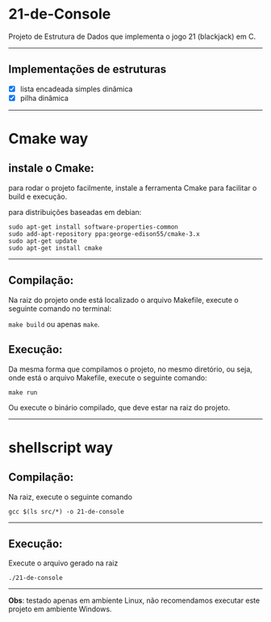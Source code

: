 # 21-de-Console
 Projeto de Estrutura de Dados que implementa o jogo 21 (blackjack) em C.

---

## Implementações de estruturas
 - [X] lista encadeada simples dinâmica
 - [x] pilha dinâmica

---
# Cmake way

## instale o Cmake:
para rodar o projeto facilmente, instale a ferramenta Cmake para facilitar o build e execução.

para distribuições baseadas em debian:

```
sudo apt-get install software-properties-common
sudo add-apt-repository ppa:george-edison55/cmake-3.x
sudo apt-get update
sudo apt-get install cmake
```
---
## Compilação:
Na raiz do projeto onde está localizado o arquivo Makefile, execute o seguinte comando no terminal:

```make build``` ou apenas ```make```.

## Execução:
Da mesma forma que compilamos o projeto, no mesmo diretório, ou seja, onde está o arquivo Makefile, execute o seguinte comando:

```make run```

Ou execute o binário compilado, que deve estar na raiz do projeto.

---
# shellscript way

## Compilação:
Na raiz, execute o seguinte comando

```gcc $(ls src/*) -o 21-de-console```

---
## Execução:
Execute o arquivo gerado na raiz

```./21-de-console```

---
**Obs**: testado apenas em ambiente Linux, não recomendamos executar este projeto em ambiente Windows.
